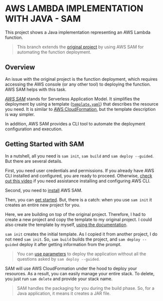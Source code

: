 # AWS LAMBDA IMPLEMENTATION WITH JAVA - SAM
This project shows a Java implementation representing an AWS Lambda function. 

> This branch extends the [original project](https://github.com/gabrielcostasilva/aws-lambda-java.git) by using AWS SAM for automating the function deployment.

## Overview
An issue with the original project is the function deployment, which requires accessing the AWS console (or any other tool) to deploying the function. AWS SAM helps with this task.

[_AWS SAM_](https://docs.aws.amazon.com/serverless-application-model/latest/developerguide/what-is-sam.html) stands for Serverless Application Model. It simplifies the deployment by using a template ([`template.yaml`](./template.yaml)) that describes the resource you need. It is similar to [AWS CloudFormation](https://aws.amazon.com/cloudformation/), but the template description is way simpler.

In addition, AWS SAM provides a CLI tool to automate the deployment configuration and execution.

## Getting Started with SAM
In a nutshell, all you need is `sam init`, `sam build` and `sam deploy --guided`. But there are several details.

First, you need user credentials and permissions. If you already have AWS CLI installed and configured, you are ready to proceed. Otherwise, [check out this video](https://youtu.be/J5T221esBdw) if you need assistance installing and configuring AWS CLI.

Second, you need to [install](https://docs.aws.amazon.com/serverless-application-model/latest/developerguide/install-sam-cli.html) AWS SAM. 

Then, you can [get started](https://docs.aws.amazon.com/serverless-application-model/latest/developerguide/serverless-getting-started-hello-world.html). But, there is a catch: when you use `sam init` it creates an entire new project for you. 

Here, we are building on top of the original project. Therefore, I had to create a new project and copy the template to my original project. I could also create the template by myself, [using the documentation](https://docs.aws.amazon.com/serverless-application-model/latest/developerguide/sam-specification-resources-and-properties.html).

`sam init` creates the initial template. As I copied it from another project, I do not need `sam init`. So, `sam build` builds the project, and `sam deploy --guided` deploy it after getting information from the prompt.

> You can [use parameters](https://docs.aws.amazon.com/serverless-application-model/latest/developerguide/using-sam-cli-deploy.html) to deploy the application without all the questions asked by `sam deploy --guided`.

SAM will use AWS CloudFormation under the hood to deploy your resources. As a result, you can easily manage your entire stack. To delete, you just run `sam delete` and provide your stack name.

> SAM handles the packaging for you during the build phase. So, for a Java application, it means it creates a JAR file.
